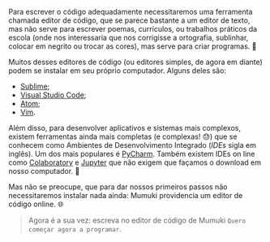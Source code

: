 Para escrever o código adequadamente necessitaremos uma ferramenta chamada editor de código, que se parece bastante a um editor de texto, mas não serve para escrever poemas, currículos, ou trabalhos práticos da escola (onde nos interessaria que nos corrigisse a ortografia, sublinhar, colocar em negrito ou trocar as cores), mas serve para criar programas. :star_struck:

Muitos desses editores de código (ou editores simples, de agora em diante) podem se instalar em seu próprio computador. Alguns deles são:

* [Sublime](https://www.sublimetext.com/);
* [Visual Studio Code](https://code.visualstudio.com/);
* [Atom](https://atom.io/);
* [Vim](https://www.vim.org/).

Além disso, para desenvolver aplicativos e sistemas mais complexos, existem ferramentas ainda mais completas (e complexas! :sweat:) que se conhecem como Ambientes de Desenvolvimento Integrado (_IDEs_  sigla em inglês). Um dos mais populares é [PyCharm](https://www.jetbrains.com/es-es/pycharm/). Também existem IDEs on line como [Colaboratory](https://colab.research.google.com/) e [Jupyter](https://jupyter.org/) que não exigem que façamos o download em nosso computador. :muscle:

Mas não se preocupe, que para dar nossos primeiros passos não necessitaremos instalar nada ainda: Mumuki providencia um editor de código online. :globe_with_meridians:

> Agora é a sua vez: escreva no editor de código de Mumuki `Quero começar agora a programar`.
